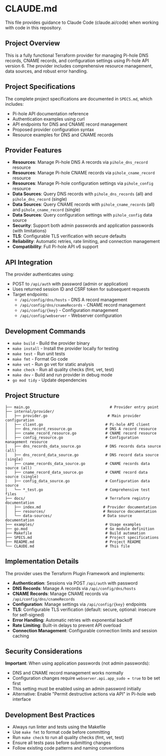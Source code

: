 # CLAUDE.md

This file provides guidance to Claude Code (claude.ai/code) when working with code in this repository.

## Project Overview

This is a fully functional Terraform provider for managing Pi-hole DNS records, CNAME records, and configuration settings using Pi-hole API version 6. The provider includes comprehensive resource management, data sources, and robust error handling.

## Project Specifications

The complete project specifications are documented in `SPECS.md`, which includes:

- Pi-hole API documentation reference
- Authentication examples using curl
- API endpoints for DNS and CNAME record management
- Proposed provider configuration syntax
- Resource examples for DNS and CNAME records

## Provider Features

- **Resources**: Manage Pi-hole DNS A records via `pihole_dns_record` resource
- **Resources**: Manage Pi-hole CNAME records via `pihole_cname_record` resource
- **Resources**: Manage Pi-hole configuration settings via `pihole_config` resource
- **Data Sources**: Query DNS records with `pihole_dns_records` (all) and `pihole_dns_record` (single)
- **Data Sources**: Query CNAME records with `pihole_cname_records` (all) and `pihole_cname_record` (single)
- **Data Sources**: Query configuration settings with `pihole_config` data source
- **Security**: Support both admin passwords and application passwords (with limitations)
- **TLS**: Configurable TLS verification with secure defaults
- **Reliability**: Automatic retries, rate limiting, and connection management
- **Compatibility**: Full Pi-hole API v6 support

## API Integration

The provider authenticates using:
- POST to `/api/auth` with password (admin or application)
- Uses returned session ID and CSRF token for subsequent requests
- Target endpoints:
  - `/api/config/dns/hosts` - DNS A record management
  - `/api/config/dns/cnameRecords` - CNAME record management
  - `/api/config/{key}` - Configuration management
  - `/api/config/webserver` - Webserver configuration

## Development Commands

- `make build` - Build the provider binary
- `make install` - Install the provider locally for testing  
- `make test` - Run unit tests
- `make fmt` - Format Go code
- `make vet` - Run go vet for static analysis
- `make check` - Run all quality checks (fmt, vet, test)
- `make dev` - Build and run provider in debug mode
- `go mod tidy` - Update dependencies

## Project Structure

```
├── main.go                                    # Provider entry point
├── internal/provider/
│   ├── provider.go                           # Main provider configuration
│   ├── client.go                            # Pi-hole API client
│   ├── dns_record_resource.go               # DNS A record resource
│   ├── cname_record_resource.go             # CNAME record resource
│   ├── config_resource.go                   # Configuration management resource
│   ├── dns_records_data_source.go           # DNS records data source (all)
│   ├── dns_record_data_source.go            # DNS record data source (single)
│   ├── cname_records_data_source.go         # CNAME records data source (all)
│   ├── cname_record_data_source.go          # CNAME record data source (single)
│   ├── config_data_source.go                # Configuration data source
│   └── *_test.go                            # Comprehensive test files
├── docs/                                    # Terraform registry documentation
│   ├── index.md                            # Provider documentation
│   ├── resources/                          # Resource documentation
│   └── data-sources/                       # Data source documentation
├── examples/                                # Usage examples
├── go.mod                                   # Go module definition
├── Makefile                                 # Build automation
├── SPECS.md                                 # Project specifications
├── README.md                                # Project README
└── CLAUDE.md                                # This file
```

## Implementation Details

The provider uses the Terraform Plugin Framework and implements:

- **Authentication**: Sessions via POST `/api/auth` with password
- **DNS Records**: Manage A records via `/api/config/dns/hosts`
- **CNAME Records**: Manage CNAME records via `/api/config/dns/cnameRecords`
- **Configuration**: Manage settings via `/api/config/{key}` endpoints
- **TLS**: Configurable TLS verification (default: secure, optional: insecure for self-signed)
- **Error Handling**: Automatic retries with exponential backoff
- **Rate Limiting**: Built-in delays to prevent API overload
- **Connection Management**: Configurable connection limits and session caching

## Security Considerations

**Important**: When using application passwords (not admin passwords):
- DNS and CNAME record management works normally
- Configuration changes require `webserver.api.app_sudo = true` to be set first
- This setting must be enabled using an admin password initially
- Alternative: Enable "Permit destructive actions via API" in Pi-hole web interface

## Development Best Practices

- Always run linter and tests using the Makefile
- Use `make fmt` to format code before committing
- Run `make check` to run all quality checks (fmt, vet, test)
- Ensure all tests pass before submitting changes
- Follow existing code patterns and naming conventions